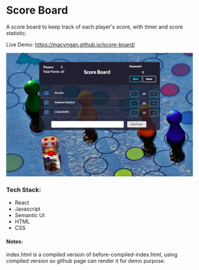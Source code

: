 # Score Board
A score board to keep track of each player's score, with timer and score statistic.

Live Demo:
https://macyngan.github.io/score-board/

![alt text](https://github.com/macyngan/score-board/blob/master/demo/screenshots/screenshot_01.png "Score Board Screenshot")

### Tech Stack:
* React
* Javascript
* Semantic UI
* HTML
* CSS

#### Notes:
index.html is a compiled version of before-compiled-index.html, using compiled version so github page can render it for demo purpose.
